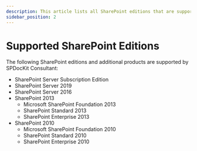 ```yaml
---
description: This article lists all SharePoint editions that are supported by SPDocKit Consultant.
sidebar_position: 2
---
```


# Supported SharePoint Editions

The following SharePoint editions and additional products are supported by SPDocKit Consultant:

* SharePoint Server Subscription Edition
* SharePoint Server 2019
* SharePoint Server 2016
* SharePoint 2013
  * Microsoft SharePoint Foundation 2013
  * SharePoint Standard 2013
  * SharePoint Enterprise 2013
* SharePoint 2010
  * Microsoft SharePoint Foundation 2010
  * SharePoint Standard 2010
  * SharePoint Enterprise 2010


